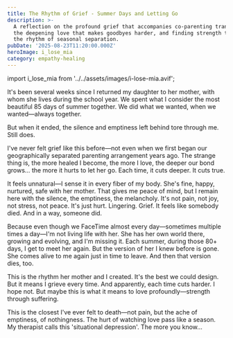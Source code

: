 ```yaml
---
title: The Rhythm of Grief - Summer Days and Letting Go
description: >-
  A reflection on the profound grief that accompanies co-parenting transitions,
  the deepening love that makes goodbyes harder, and finding strength through
  the rhythm of seasonal separation.
pubDate: '2025-08-23T11:20:00.000Z'
heroImage: i_lose_mia
category: empathy-healing
---
```


import i_lose_mia from '../../assets/images/i-lose-mia.avif';



It's been several weeks since I returned my daughter to her mother, with whom she lives during the school year. We spent what I consider the most beautiful 85 days of summer together. We did what we wanted, when we wanted—always together.

But when it ended, the silence and emptiness left behind tore through me. Still does.

I've never felt grief like this before—not even when we first began our geographically separated parenting arrangement years ago. The strange thing is, the more healed I become, the more I love, the deeper our bond grows… the more it hurts to let her go. Each time, it cuts deeper. It cuts true.

It feels unnatural—I sense it in every fiber of my body. She's fine, happy, nurtured, safe with her mother. That gives me peace of mind, but I remain here with the silence, the emptiness, the melancholy. It's not pain, not joy, not stress, not peace. It's just hurt. Lingering. Grief. It feels like somebody died. And in a way, someone did.

Because even though we FaceTime almost every day—sometimes multiple times a day—I'm not living life with her. She has her own world there, growing and evolving, and I'm missing it. Each summer, during those 80+ days, I get to meet her again. But the version of her I knew before is gone. She comes alive to me again just in time to leave. And then that version dies, too.

This is the rhythm her mother and I created. It's the best we could design. But it means I grieve every time. And apparently, each time cuts harder. I hope not. But maybe this is what it means to love profoundly—strength through suffering.

This is the closest I've ever felt to death—not pain, but the ache of emptiness, of nothingness. The hurt of watching love pass like a season. My therapist calls this 'situational depression'. The more you know...
